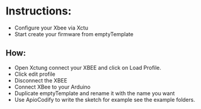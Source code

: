 <h1> Instructions: </h1>
<ul>
	<li> Configure your Xbee via Xctu </li>
	<li> Start create your firmware from emptyTemplate</li>
</ul>

<h2>How:</h2>
<p>
<ul>
<li>Open Xctung connect your XBEE and click on Load Profile.</li>
<li>Click edit profile</li>
<li>Disconnect the XBEE</li>
<li>Connect XBee to your Arduino</li>
<li>Duplicate emptyTemplate and rename it with the name you want</li>
<li>Use ApioCodify to write the sketch for example see the example folders.</li>
</ul>
</p>
